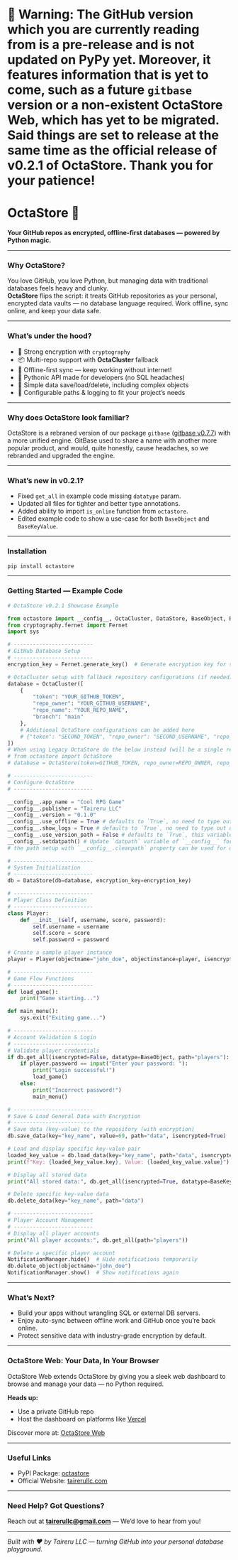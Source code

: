 # 🚩 Warning: The GitHub version which you are currently reading from is a pre-release and is not updated on PyPy yet. Moreover, it features information that is yet to come, such as a future `gitbase` version or a non-existent OctaStore Web, which has yet to be migrated. Said things are set to release at the same time as the official release of v0.2.1 of OctaStore. Thank you for your patience!

# OctaStore 🚀

**Your GitHub repos as encrypted, offline-first databases — powered by Python magic.**

---

### Why OctaStore?

You love GitHub, you love Python, but managing data with traditional databases feels heavy and clunky.  
**OctaStore** flips the script: it treats GitHub repositories as your personal, encrypted data vaults — no database language required. Work offline, sync online, and keep your data safe.

---

### What’s under the hood?

- 🔐 Strong encryption with `cryptography`  
- 📦 Multi-repo support with **OctaCluster** fallback  
- 🔄 Offline-first sync — keep working without internet!  
- 🐍 Pythonic API made for developers (no SQL headaches)  
- 💾 Simple data save/load/delete, including complex objects  
- 🔧 Configurable paths & logging to fit your project’s needs

---

### Why does OctaStore look familiar?

OctaStore is a rebraned version of our package `gitbase` ([gitbase v0.7.7](https://pypi.org/project/gitbase)) with a more unified engine.
GitBase used to share a name with another more popular product, and would, quite honestly, cause headaches, so we rebranded and upgraded the engine.

---

### What’s new in v0.2.1?
- Fixed `get_all` in example code missing `datatype` param.
- Updated all files for tighter and better type annotations.
- Added ability to import `is_online` function from `octastore`.
- Edited example code to show a use-case for both `BaseObject` and `BaseKeyValue`.

---

### Installation

```bash
pip install octastore
````

---

### Getting Started — Example Code

```python
# OctaStore v0.2.1 Showcase Example

from octastore import __config__, OctaCluster, DataStore, BaseObject, BaseKeyValue, NotificationManager
from cryptography.fernet import Fernet
import sys

# -------------------------
# GitHub Database Setup
# -------------------------
encryption_key = Fernet.generate_key()  # Generate encryption key for secure storage

# OctaCluster setup with fallback repository configurations (if needed)
database = OctaCluster([
    {
        "token": "YOUR_GITHUB_TOKEN",
        "repo_owner": "YOUR_GITHUB_USERNAME",
        "repo_name": "YOUR_REPO_NAME",
        "branch": "main"
    },
    # Additional OctaStore configurations can be added here
    # {"token": "SECOND_TOKEN", "repo_owner": "SECOND_USERNAME", "repo_name": "SECOND_REPO", "branch": "main"}
])
# When using Legacy OctaStore do the below instead (will be a single repository)
# from octastore import OctaStore
# database = OctaStore(token=GITHUB_TOKEN, repo_owner=REPO_OWNER, repo_name=REPO_NAME)

# -------------------------
# Configure OctaStore
# -------------------------

__config__.app_name = "Cool RPG Game"
__config__.publisher = "Taireru LLC"
__config__.version = "0.1.0"
__config__.use_offline = True # defaults to `True`, no need to type out unless you want to set it to `False`
__config__.show_logs = True # defaults to `True`, no need to type out unless you want to set it to `False`
__config__.use_version_path = False # defaults to `True`, this variable will decide if your app path will use a version subdirectory (meaning different versions will have different data)
__config__.setdatpath() # Update `datpath` variable of `__config__` for offline data saving (you can also set it manually via `__config__.datpath = 'path/to/data'`)
# the path setup with `__config__.cleanpath` property can be used for other application needs besides OctaStore, it will return a clean path based on your os (ex. Windows -> C:/Users/YourUsername/Documents/Taireru LLC/Cool RPG Game/)

# -------------------------
# System Initialization
# -------------------------
db = DataStore(db=database, encryption_key=encryption_key)

# -------------------------
# Player Class Definition
# -------------------------
class Player:
    def __init__(self, username, score, password):
        self.username = username
        self.score = score
        self.password = password

# Create a sample player instance
player = Player(objectname="john_doe", objectinstance=player, isencrypted=True)

# -------------------------
# Game Flow Functions
# -------------------------
def load_game():
    print("Game starting...")

def main_menu():
    sys.exit("Exiting game...")

# -------------------------
# Account Validation & Login
# -------------------------
# Validate player credentials
if db.get_all(isencrypted=False, datatype=BaseObject, path="players"): # datatype can only be BaseObject or BaseKeyValue
    if player.password == input("Enter your password: "):
        print("Login successful!")
        load_game()
    else:
        print("Incorrect password!")
        main_menu()

# -------------------------
# Save & Load General Data with Encryption
# -------------------------
# Save data (key-value) to the repository (with encryption)
db.save_data(key="key_name", value=69, path="data", isencrypted=True)

# Load and display specific key-value pair
loaded_key_value = db.load_data(key="key_name", path="data", isencrypted=True)
print(f"Key: {loaded_key_value.key}, Value: {loaded_key_value.value}")

# Display all stored data
print("All stored data:", db.get_all(isencrypted=True, datatype=BaseKeyValue, path="data"))

# Delete specific key-value data
db.delete_data(key="key_name", path="data")

# -------------------------
# Player Account Management
# -------------------------
# Display all player accounts
print("All player accounts:", db.get_all(path="players"))

# Delete a specific player account
NotificationManager.hide()  # Hide notifications temporarily
db.delete_object(objectname="john_doe")
NotificationManager.show()  # Show notifications again
```

---

### What’s Next?

* Build your apps without wrangling SQL or external DB servers.
* Enjoy auto-sync between offline work and GitHub once you’re back online.
* Protect sensitive data with industry-grade encryption by default.

---

### OctaStore Web: Your Data, In Your Browser

OctaStore Web extends OctaStore by giving you a sleek web dashboard to browse and manage your data — no Python required.

**Heads up:**

* Use a private GitHub repo
* Host the dashboard on platforms like [Vercel](https://vercel.com)

Discover more at: [OctaStore Web](https://tairerullc.vercel.app/products/extensions/octastore-web)

---

### Useful Links

* PyPI Package: [octastore](https://pypi.org/project/octastore)
* Official Website: [tairerullc.com](https://tairerullc.com)

---

### Need Help? Got Questions?

Reach out at **[tairerullc@gmail.com](mailto:tairerullc@gmail.com)** — We’d love to hear from you!

---

*Built with ❤️ by Taireru LLC — turning GitHub into your personal database playground.*
